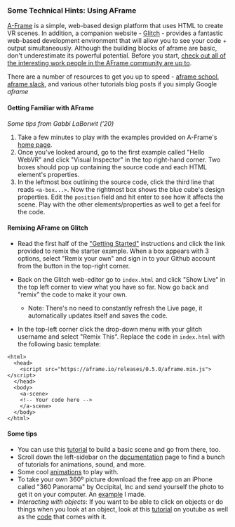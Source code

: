 ### Some Technical Hints: Using AFrame

[A-Frame](https://aframe.io/) is a simple, web-based design platform that uses HTML to create VR scenes. In addition, a companion website - [Glitch](https://glitch.com/) - provides a fantastic web-based development environment that will allow you to see your code + output simultaneously. Although the building blocks of aframe are basic, don't underestimate its powerful potential. Before you start, [check out all of the interesting work people in the AFrame community are up to](https://aframe.io/blog/).

There are a number of resources to get you up to speed - [aframe school](https://aframe.io/aframe-school), [aframe slack](https://aframevr-slack.herokuapp.com/), and various other tutorials blog posts if you simply Google _aframe_

#### Getting Familiar with AFrame
_Some tips from Gabbi LaBorwit ('20)_

  1. Take a few minutes to play with the examples provided on A-Frame's [home page](https://aframe.io/examples/showcase/helloworld/).
  2. Once you've looked around, go to the first example called "Hello WebVR" and click "Visual Inspector" in the top right-hand corner. Two boxes should pop up containing the source code and each HTML element's properties.
  3. In the leftmost box outlining the source code, click the third line that reads `<a-box...>`. Now the rightmost box shows the blue cube's design properties. Edit the `position` field and hit enter to see how it affects the scene. Play with the other elements/properties as well to get a feel for the code.


#### Remixing AFrame on Glitch
- Read the first half of the ["Getting Started"](https://aframe.io/docs/0.5.0/introduction/#getting-started) instructions and click the link provided to remix the starter example. When a box appears with 3 options, select "Remix your own" and sign in to your Github account from the button in the top-right corner.

- Back on the Glitch web-editor go to `index.html` and click "Show Live" in the top left corner to view what you have so far. Now go back and "remix" the code to make it your own.
  - Note: There's no need to constantly refresh the Live page, it automatically updates itself and saves the code.

- In the top-left corner click the drop-down menu with your glitch username and select "Remix This". Replace the code in `index.html` with the following basic template:

```
<html>
  <head>
    <script src="https://aframe.io/releases/0.5.0/aframe.min.js"></script>
  </head>
  <body>
    <a-scene>
    <!-- Your code here -->
    </a-scene>
  </body>
</html>
```

#### Some tips

- You can use this [tutorial](https://aframe.io/docs/1.3.0/guides/building-a-basic-scene.html) to build a basic scene and go from there, too.
- Scroll down the left-sidebar on the [documentation](https://aframe.io/docs/1.3.0/introduction/) page to find a bunch of tutorials for animations, sound, and more.
- Some cool [animations](https://aframe.io/docs/1.3.0/components/animation.html) to play with.
- To take your own 360º picture download the free app on an iPhone called "360 Panorama" by Occipital, Inc and send  yourself the photo to get it on your computer. An [example](https://ambiguous-hare.glitch.me/) I made.
- *Interacting with objects*: If you want to be able to click on objects or do things when you look at an object, look at this [tutorial](https://www.youtube.com/watch?v=yM89f0GLzB0) on youtube as well as the [code](https://github.com/SonarSystems/A-Frame-WebVR-Tutorials/blob/master/%5B6%5D%20Interacting%20With%20Objects/index.html) that comes with it.
